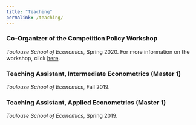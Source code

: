 ```yaml
---
title: "Teaching"
permalink: /teaching/
---
```


### Co-Organizer of the Competition Policy Workshop
*Toulouse School of Economics*, Spring 2020.
For more information on the workshop, click [here](https://sites.google.com/site/competitiontse/).

### Teaching Assistant, Intermediate Econometrics (Master 1)
*Toulouse School of Economics*, Fall 2019.

### Teaching Assistant, Applied Econometrics (Master 1)
*Toulouse School of Economics*, Spring 2019.

